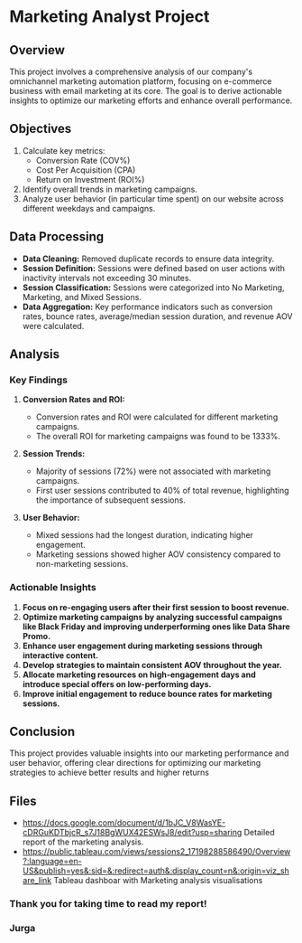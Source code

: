 # Marketing Analyst Project

## Overview
This project involves a comprehensive analysis of our company's omnichannel marketing automation platform, focusing on e-commerce business with email marketing at its core. The goal is to derive actionable insights to optimize our marketing efforts and enhance overall performance.

## Objectives
1. Calculate key metrics:
   - Conversion Rate (COV%)
   - Cost Per Acquisition (CPA)
   - Return on Investment (ROI%)
2. Identify overall trends in marketing campaigns.
3. Analyze user behavior (in particular time spent) on our website across different weekdays and campaigns.

## Data Processing
- **Data Cleaning:** Removed duplicate records to ensure data integrity.
- **Session Definition:** Sessions were defined based on user actions with inactivity intervals not exceeding 30 minutes.
- **Session Classification:** Sessions were categorized into No Marketing, Marketing, and Mixed Sessions.
- **Data Aggregation:** Key performance indicators such as conversion rates, bounce rates, average/median session duration, and revenue AOV were calculated.

## Analysis
### Key Findings
1. **Conversion Rates and ROI:**
   - Conversion rates and ROI were calculated for different marketing campaigns.
   - The overall ROI for marketing campaigns was found to be 1333%.

2. **Session Trends:**
   - Majority of sessions (72%) were not associated with marketing campaigns.
   - First user sessions contributed to 40% of total revenue, highlighting the importance of subsequent sessions.

3. **User Behavior:**
   - Mixed sessions had the longest duration, indicating higher engagement.
   - Marketing sessions showed higher AOV consistency compared to non-marketing sessions.

### Actionable Insights
1. **Focus on re-engaging users after their first session to boost revenue.**
2. **Optimize marketing campaigns by analyzing successful campaigns like Black Friday and improving underperforming ones like Data Share Promo.**
3. **Enhance user engagement during marketing sessions through interactive content.**
4. **Develop strategies to maintain consistent AOV throughout the year.**
5. **Allocate marketing resources on high-engagement days and introduce special offers on low-performing days.**
6. **Improve initial engagement to reduce bounce rates for marketing sessions.**


## Conclusion
This project provides valuable insights into our marketing performance and user behavior, offering clear directions for optimizing our marketing strategies to achieve better results and higher returns

## Files
- https://docs.google.com/document/d/1bJC_V8WasYE-cDRGuKDTbjcR_s7J18BgWUX42ESWsJ8/edit?usp=sharing Detailed report of the marketing analysis.
- https://public.tableau.com/views/sessions2_17198288586490/Overview?:language=en-US&publish=yes&:sid=&:redirect=auth&:display_count=n&:origin=viz_share_link Tableau dashboar with Marketing analysis visualisations 

### Thank you for taking time to read my report!
### Jurga 
